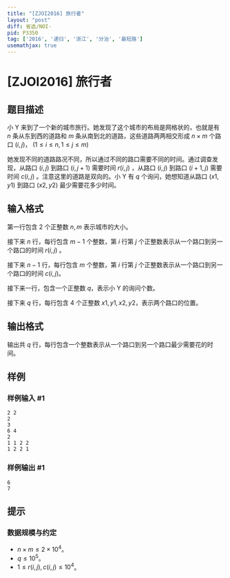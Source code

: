 ```yaml
---
title: "[ZJOI2016] 旅行者"
layout: "post"
diff: 省选/NOI-
pid: P3350
tag: ['2016', '递归', '浙江', '分治', '最短路']
usemathjax: true
---
```


# [ZJOI2016] 旅行者
## 题目描述

小 Y 来到了一个新的城市旅行。她发现了这个城市的布局是网格状的，也就是有  $n$ 条从东到西的道路和  $m$ 条从南到北的道路，这些道路两两相交形成  $n\times m$ 个路口  $(i,j)$，  $(1\leq i\leq n,1\leq j\leq m)$  

她发现不同的道路路况不同，所以通过不同的路口需要不同的时间。通过调查发现，从路口  $(i,j)$ 到路口  $(i,j+1)$ 需要时间  $r(i,j)$ ，从路口  $(i,j)$ 到路口  $(i+1,j)$ 需要时间  $c(i,j)$ 。注意这里的道路是双向的。小 Y 有  $q$ 个询问，她想知道从路口  $(x1,y1)$ 到路口  $(x2,y2)$ 最少需要花多少时间。
## 输入格式

第一行包含 2 个正整数  $n,m$ 表示城市的大小。

接下来  $n$ 行，每行包含  $m-1$ 个整数，第  $i$ 行第  $j$ 个正整数表示从一个路口到另一个路口的时间  $r(i,j)$ 。

接下来  $n-1$ 行，每行包含  $m$ 个整数，第  $i$ 行第  $j$ 个正整数表示从一个路口到另一个路口的时间  $c(i,j)$。

接下来一行，包含一个正整数  $q$，表示小 Y 的询问个数。

接下来  $q$ 行，每行包含  $4$ 个正整数  $x1,y1,x2,y2$，表示两个路口的位置。
## 输出格式

输出共  $q$ 行，每行包含一个整数表示从一个路口到另一个路口最少需要花的时间。

## 样例

### 样例输入 #1
```
2 2
2
3
6 4
2
1 1 2 2
1 2 2 1
```
### 样例输出 #1
```
6
7
```
## 提示

### 数据规模与约定
- $n\times m \le 2\times 10^4$。
- $q \le 10^5$。
- $1 \le r(i,j),c(i,j) \le 10^4$。
